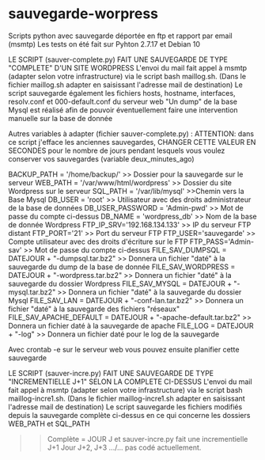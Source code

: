 # sauvegarde-worpress
Scripts python avec sauvegarde déportée en ftp et rapport par email (msmtp)
Les tests on été fait sur Pyhton 2.7.17 et Debian 10

LE SCRIPT (sauver-complete.py) FAIT UNE SAUVEGARDE DE TYPE "COMPLETE" D'UN SITE WORDPRESS
L'envoi du mail fait appel à msmtp (adapter selon votre infrastructure) via le script bash maillog.sh.
        (Dans le fichier maillog.sh adapter en saisissant l'adresse mail de destination)
Le script sauvegarde également les fichiers hosts, hostname, interfaces, resolv.conf et 000-default.conf du serveur web
"Un dump" de la base Mysql est réalisé afin de pouvoir éventuellement faire une intervention manuelle sur la base de donnée

Autres variables à adapter (fichier sauver-complete.py) :
ATTENTION: dans ce script j'efface les anciennes sauvegardes, CHANGER CETTE VALEUR EN SECONDES pour le nombre de jours pendant lesquels vous voulez conserver vos sauvegardes (variable deux_minutes_ago)

BACKUP_PATH = '/home/backup/' >> Dossier pour la sauvegarde sur le serveur
WEB_PATH = '/var/www/html/wordpress' >> Dossier du site Wordpress sur le serveur
SQL_PATH = '/var/lib/mysql' >>Chemin vers la Base Mysql
DB_USER = 'root' >> Utilisateur avec des droits administrateur de la base de données
DB_USER_PASSWORD = 'Admin-pwd' >> Mot de passe du compte ci-dessus
DB_NAME = 'wordpress_db' >> Nom de la base de donnée Wordpress
FTP_IP_SRV='192.168.134.133' >> IP du serveur FTP distant
FTP_PORT='21' >> Port du serveur FTP
FTP_USER='sauvegarde' >> Compte utilisateur avec des droits d'écriture sur le FTP
FTP_PASS='Admin-sav' >> Mot de passe du compte ci-dessus
FILE_SAV_DUMPSQL =  DATEJOUR + "-dumpsql.tar.bz2" >> Donnera un fichier "daté" à la sauvegarde du dump de la base de donnée
FILE_SAV_WORDPRESS =  DATEJOUR + "-wordpress.tar.bz2" >> Donnera un fichier "daté" à la sauvegarde du dossier Wordpress
FILE_SAV_MYSQL =  DATEJOUR + "-mysql.tar.bz2" >> Donnera un fichier "daté" à la sauvegarde du dossier Mysql
FILE_SAV_LAN = DATEJOUR + "-conf-lan.tar.bz2" >> Donnera un fichier "daté" à la sauvegarde des fichiers "réseaux"
FILE_SAV_APACHE_DEFAULT = DATEJOUR + "-apache-default.tar.bz2" >> Donnera un fichier daté à la sauvegarde de apache
FILE_LOG = DATEJOUR + "-log" >> Donnera un fichier daté pour le log de la sauvegarde

Avec crontab -e sur le serveur web vous pouvez ensuite planifier cette sauvegarde 


LE SCRIPT (sauver-incre.py) FAIT UNE SAUVEGARDE DE TYPE "INCREMENTIELLE J+1" SELON LA COMPLETE CI-DESSUS
L'envoi du mail fait appel à msmtp (adapter selon votre infrastructure) via le script bash maillog-incre1.sh.
        (Dans le fichier maillog-incre1.sh adapter en saisissant l'adresse mail de destination)
Le script sauvegarde les fichiers modifiés depuis la sauvegarde complète ci-dessus en ce qui concerne les dossiers WEB_PATH et
SQL_PATH
>> Complète = JOUR J et sauver-incre.py fait une incrementielle J+1
>> Jour J+2, J+3 .../... pas codé actuellement.
